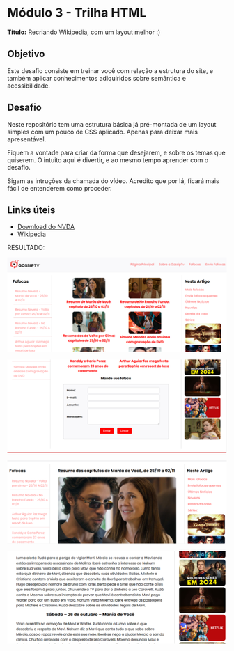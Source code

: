 # Módulo 3 - Trilha HTML

**Título:** Recriando Wikipedia, com um layout melhor :)

## Objetivo
Este desafio consiste em treinar você com relação a estrutura do site, e também aplicar conhecimentos adiquiridos sobre semântica e acessibilidade.

## Desafio
Neste repositório tem uma estrutura básica já pré-montada de um layout simples com um pouco de CSS aplicado. Apenas para deixar mais apresentável.

Fiquem a vontade para criar da forma que desejarem, e sobre os temas que quiserem. O intuito aqui é divertir, e ao mesmo tempo aprender com o desafio.

Sigam as intruções da chamada do vídeo. Acredito que por lá, ficará mais fácil de entenderem como proceder.

## Links úteis
- [Download do NVDA](https://www.nvaccess.org/download/)
- [Wikipedia](https://pt.wikipedia.org/)


RESULTADO: 

![alt text]({87141BA2-5DD9-439C-8D83-D482EC3DF83F}.png)

![alt text]({A9B589B7-1851-4360-956D-9A6E615C6A5F}.png)

![alt text]({20B93637-0E63-4594-9ABD-39CEDD1AE675}.png)

![alt text]({9960BA45-C5EE-4E70-9A2B-42F051FC983C}.png)

